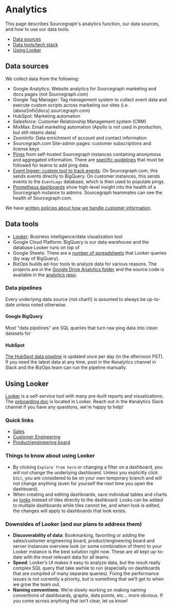 # Analytics

This page describes Sourcegraph's analytics function, our data sources, and how to use our data tools.

- [Data sources](#data-sources)
- [Data tools/tech stack](#data-tools)
- [Using Looker](#using-looker)

## Data sources

We collect data from the following:

- Google Analytics: Website analytics for Sourcegraph marketing and docs pages (not Sourcegraph.com)
- Google Tag Manager: Tag management system to collect event data and execute custom scripts across marketing our sites (i.e. (about|info|docs).sourcegraph.com)
- HubSpot: Marketing automation
- Salesforce: Customer Relationship Management system (CRM)
- MixMax: Email marketing automation (Apollo is not used in production, but still retains data)
- ZoomInfo:  Data enrichment of account and contact information
- Sourcegraph.com Site-admin pages: customer subscriptions and license keys
- [Pings](https://docs.sourcegraph.com/admin/pings) from self-hosted Sourcegraph instances containing anonymous and aggregated information. There are [specific guidelines](https://docs.sourcegraph.com/dev/background-information/adding_ping_data) that must be followed for teams to add ping data. 
- [Event logger: custom tool to track events](https://sourcegraph.com/github.com/sourcegraph/sourcegraph/-/blob/client/web/src/tracking/eventLogger.ts). On Sourcegraph.com, this sends events directly to BigQuery. On customer instances, this sends events to the `EventLogs` database, which is then used to populate pings.
- [Prometheus dashboards](https://sourcegraph.com/-/debug/grafana/?orgId=1) show high-level insight into the health of a Sourcegraph instance to admins. Sourcegraph teammates can see the health of Sourcegraph.com. 

We have [written policies about how we handle customer information](./customer_data_policy.md). 
	
## Data tools

- [Looker](https://sourcegraph.looker.com/projects/sourcegraph_events/files/1_home.md): Business intelligence/data visualization tool
- Google Cloud Platform: BigQuery is our data warehouse and the database Looker runs on top of
- Google Sheets: There are a [number of spreadsheets](https://drive.google.com/drive/folders/1LIfVyhjhh_mpc0SNOFvpNfN2h4CmGQmI) that Looker queries (by way of BigQuery).
- BizOps builds ad-hoc tools to analyze data for various reasons. The projects are in the [Google Drive Analytics folder](https://drive.google.com/drive/folders/1mtrHKsB2Kv0IGQ829zbcRGDSYHQpzkfd) and the source code is available in the [analytics repo](https://github.com/sourcegraph/analytics).

### Data pipelines

Every underlying data source (not chart!) is assumed to always be up-to-date unless noted otherwise.

#### Google BigQuery

Most "data pipelines" are SQL queries that turn raw ping data into clean datasets for 

#### HubSpot

[The HubSpot data pipeline](https://github.com/sourcegraph/analytics/tree/master/HubSpot%20ETL) is updated once per day (in the afternoon PST). If you need the latest data at any time, post in the #analytics channel in Slack and the BizOps team can run the pipeline manually. 

## Using Looker

[Looker](https://sourcegraph.looker.com/) is a self-service tool with many pre-built reports and visualizations. The [onboarding doc](https://sourcegraph.looker.com/projects/sourcegraph_events/files/1_home.md) is located in Looker. Reach out in the #analytics Slack channel if you have any questions, we're happy to help!

### Quick links
- [Sales](https://sourcegraph.looker.com/browse/boards/2)
- [Customer Engineering](https://sourcegraph.looker.com/browse/boards/8)
- [Product/engineering board](https://sourcegraph.looker.com/browse/boards/5)

### Things to know about using Looker

- By clicking `Explore from here` or changing a filter on a dashboard, you *will not* change the underlying dashboard. Unless you explicitly click `Edit`, you are considered to be on your own temporary branch and will not change anything (even for yourself the next time you open the dashboard). 
- When creating and editing dashboards, save individual tables and charts as [looks](https://docs.looker.com/exploring-data/saving-and-editing-looks) instead of tiles directly to the dashboard. Looks can be added to multiple dashboards while tiles cannot be, and when look is edited, the changes will apply to dashboards that look exists. 

### Downsides of Looker (and our plans to address them)

- **Discoverability of data**: Bookmarking, favoriting or adding the sales/customer engineering board, product/engineering board and server instances overview look (or some combination of them) to your Looker instance is the best solution right now. These are all kept up-to-date with the most relevant data for all teams. 
- **Speed**: Looker’s UI makes it easy to analyze data, but the result really complex SQL query that take awhile to run (especially on dashboards that are compiled of many separate queries). Fixing the performance issues is not currently a priority, but is something that we’ll get to when we grow the team out.  
- **Naming conventions**: We’re slowly working on making naming conventions of dashboards, graphs, data points, etc... more obvious. If you come across anything that isn’t clear, let us know! 
